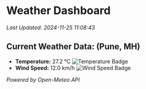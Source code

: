 
# Weather Dashboard

_Last Updated: 2024-11-25 11:08:43_

## Current Weather Data: (Pune, MH)
- **Temperature:** 27.2 °C ![Temperature Badge](https://img.shields.io/badge/Temperature-Medium%20Temp-green)
- **Wind Speed:** 12.0 km/h ![Wind Speed Badge](https://img.shields.io/badge/Wind%20Speed-Low%20Wind-blue)

*Powered by Open-Meteo API*
